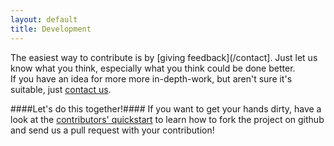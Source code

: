 ```yaml
---
layout: default
title: Development
---
```


The easiest way to contribute is by [giving feedback](/contact]. Just let us know what you think, especially what you think could be done better.  
If you have an idea for more more in-depth-work, but aren't sure it's suitable, just [contact us](/contact).


####Let's do this together!####
If you want to get your hands dirty, have a look at the [contributors' quickstart](https://github.com/anathema/anathema/wiki/Contributors'-Quickstart) to learn how to fork the project on github and send us a pull request with your contribution!